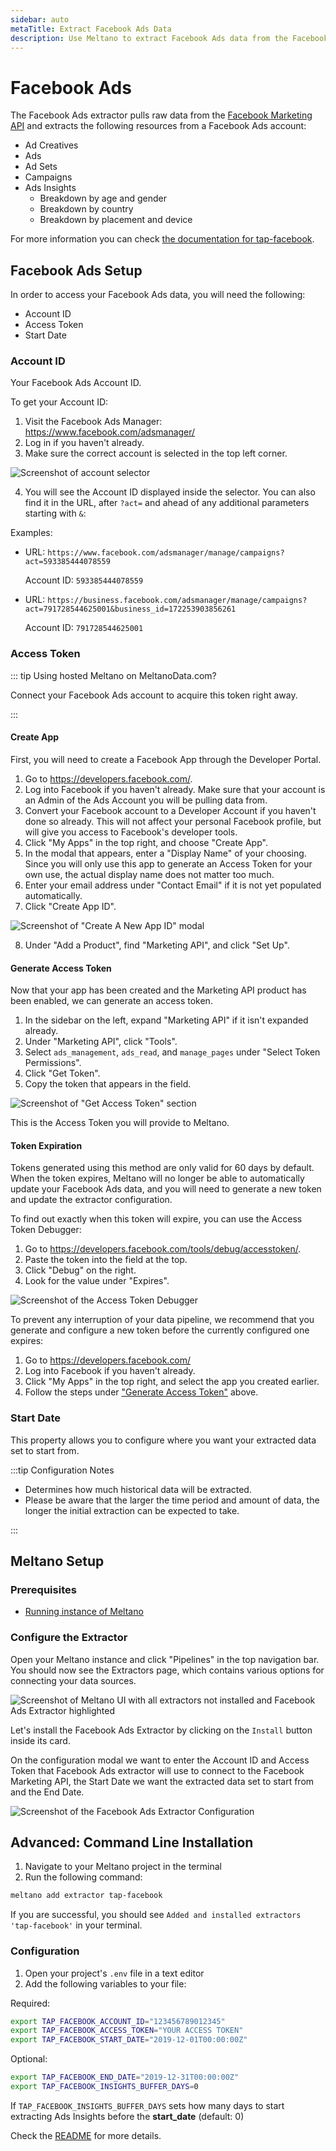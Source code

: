 ```yaml
---
sidebar: auto
metaTitle: Extract Facebook Ads Data
description: Use Meltano to extract Facebook Ads data from the Facebook Marketing API and insert it into Postgres, Snowflake, and more.
---
```


# Facebook Ads

The Facebook Ads extractor pulls raw data from the [Facebook Marketing API](https://developers.facebook.com/docs/marketing-apis) and extracts the following resources from a Facebook Ads account:

- Ad Creatives
- Ads
- Ad Sets
- Campaigns
- Ads Insights
  - Breakdown by age and gender
  - Breakdown by country
  - Breakdown by placement and device

For more information you can check [the documentation for tap-facebook](https://gitlab.com/meltano/tap-facebook).

## Facebook Ads Setup

In order to access your Facebook Ads data, you will need the following:

- Account ID
- Access Token
- Start Date

<h3 id="account-id">Account ID</h3>

Your Facebook Ads Account ID.

To get your Account ID:

1. Visit the Facebook Ads Manager: <https://www.facebook.com/adsmanager/>
2. Log in if you haven't already.
3. Make sure the correct account is selected in the top left corner.

![Screenshot of account selector](/images/tap-facebook/account-selector.png)

4. You will see the Account ID displayed inside the selector. You can also find it in the URL, after `?act=` and ahead of any additional parameters starting with `&`:

Examples:
- URL: `https://www.facebook.com/adsmanager/manage/campaigns?act=593385444078559`

  Account ID: `593385444078559`
- URL: `https://business.facebook.com/adsmanager/manage/campaigns?act=791728544625001&business_id=172253903856261`

  Account ID: `791728544625001`

<h3 id="access-token">Access Token</h3>

::: tip Using hosted Meltano on MeltanoData.com?

<p>
  <OAuthServiceLink provider="facebook">Connect your Facebook Ads account</OAuthServiceLink> to acquire this token right away.
</p>
:::

#### Create App

First, you will need to create a Facebook App through the Developer Portal.

1. Go to <https://developers.facebook.com/>.
2. Log into Facebook if you haven't already. Make sure that your account is an Admin of the Ads Account you will be pulling data from.
3. Convert your Facebook account to a Developer Account if you haven't done so already. This will not affect your personal Facebook profile, but will give you access to Facebook's developer tools.
4. Click "My Apps" in the top right, and choose "Create App".
5. In the modal that appears, enter a "Display Name" of your choosing. Since you will only use this app to generate an Access Token for your own use, the actual display name does not matter too much.
6. Enter your email address under "Contact Email" if it is not yet populated automatically.
7. Click "Create App ID".

![Screenshot of "Create A New App ID" modal](/images/tap-facebook/create-new-app-id.png)

8. Under "Add a Product", find "Marketing API", and click "Set Up".

#### Generate Access Token

Now that your app has been created and the Marketing API product has been enabled, we can generate an access token.

1. In the sidebar on the left, expand "Marketing API" if it isn't expanded already.
2. Under "Marketing API", click "Tools".
3. Select `ads_management`, `ads_read`, and `manage_pages` under "Select Token Permissions".
4. Click "Get Token".
5. Copy the token that appears in the field.

![Screenshot of "Get Access Token" section](/images/tap-facebook/get-access-token.png)

This is the Access Token you will provide to Meltano.

#### Token Expiration

Tokens generated using this method are only valid for 60 days by default.
When the token expires, Meltano will no longer be able to automatically update your Facebook Ads data, and you will need to generate a new token and update the extractor configuration.

To find out exactly when this token will expire, you can use the Access Token Debugger:

1. Go to <https://developers.facebook.com/tools/debug/accesstoken/>.
2. Paste the token into the field at the top.
3. Click "Debug" on the right.
4. Look for the value under "Expires".

![Screenshot of the Access Token Debugger](/images/tap-facebook/access-token-debugger.png)

To prevent any interruption of your data pipeline, we recommend that you generate and configure a new token before the currently configured one expires:

1. Go to <https://developers.facebook.com/>
2. Log into Facebook if you haven't already.
3. Click "My Apps" in the top right, and select the app you created earlier.
4. Follow the steps under ["Generate Access Token"](#generate-access-token) above.

<h3 id="start-date">Start Date</h3>

This property allows you to configure where you want your extracted data set to start from.

:::tip Configuration Notes

- Determines how much historical data will be extracted.
- Please be aware that the larger the time period and amount of data, the longer the initial extraction can be expected to take.

:::

## Meltano Setup

### Prerequisites

- [Running instance of Meltano](/docs/getting-started.html)

### Configure the Extractor

Open your Meltano instance and click "Pipelines" in the top navigation bar. You should now see the Extractors page, which contains various options for connecting your data sources.

![Screenshot of Meltano UI with all extractors not installed and Facebook Ads Extractor highlighted](/images/facebook-tutorial/01-facebook-extractor-selection.png)

Let's install the Facebook Ads Extractor by clicking on the `Install` button inside its card.

On the configuration modal we want to enter the Account ID and Access Token that Facebook Ads extractor will use to connect to the Facebook Marketing API, the Start Date we want the extracted data set to start from and the End Date.

![Screenshot of the Facebook Ads Extractor Configuration](/images/facebook-tutorial/02-facebook-configuration.png)


## Advanced: Command Line Installation

1. Navigate to your Meltano project in the terminal
1. Run the following command:

```bash
meltano add extractor tap-facebook
```

If you are successful, you should see `Added and installed extractors 'tap-facebook'` in your terminal.

### Configuration

1. Open your project's `.env` file in a text editor
1. Add the following variables to your file:

Required:

```bash
export TAP_FACEBOOK_ACCOUNT_ID="123456789012345"
export TAP_FACEBOOK_ACCESS_TOKEN="YOUR ACCESS TOKEN"
export TAP_FACEBOOK_START_DATE="2019-12-01T00:00:00Z"
```

Optional:

```bash
export TAP_FACEBOOK_END_DATE="2019-12-31T00:00:00Z"
export TAP_FACEBOOK_INSIGHTS_BUFFER_DAYS=0
```

If `TAP_FACEBOOK_INSIGHTS_BUFFER_DAYS` sets how many days to start extracting Ads Insights before the **start_date** (default: 0)

Check the [README](https://gitlab.com/meltano/tap-facebook) for more details.
